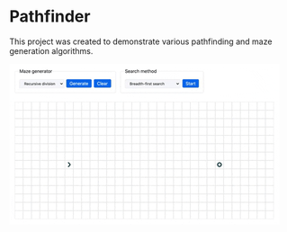 # Pathfinder

This project was created to demonstrate various pathfinding and maze generation algorithms.

![Pathfinder](./pathfinder.gif)
